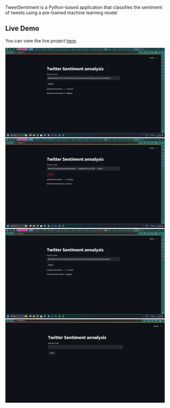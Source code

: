 TweetSentiment is a Python-based application that classifies the sentiment of tweets using a pre-trained machine learning model
## Live Demo
You can view the live project [here](https://tweetsentiment-by-susovan.streamlit.app/).


![TweetSentiment Screenshot](screenshots/Screenshot(480).png  "Screenshot of TweetSentiment in action")
![TweetSentiment Screenshot](screenshots/Screenshot(481).png  "Screenshot of TweetSentiment in action")
![TweetSentiment Screenshot](screenshots/Screenshot(480).png  "Screenshot of TweetSentiment in action")
![TweetSentiment Screenshot](screenshots/Screenshot.png  "Screenshot of TweetSentiment in action")
